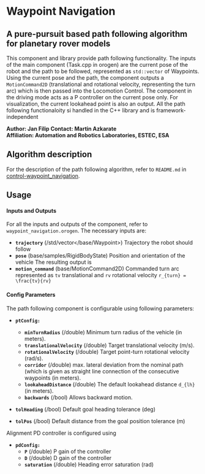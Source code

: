 # Waypoint Navigation

## A pure-pursuit based path following algorithm for planetary rover models

This component and library provide path following functionality. The inputs of the main component (Task.cpp in orogen) are the current pose of the robot and the path to be followed, represented as `std::vector` of Waypoints. Using the current pose and the path, the component outputs a `MotionCommand2D` (translational and rotational velocity, representing the turn arc) which is then passed into the Locomotion Control. The component in the driving mode acts as a P controller on the current pose only. For visualization, the current lookahead point is also an output. All the path following functionaloity si handled in the C++ library and is framework-independent

**Author: Jan Filip
Contact: Martin Azkarate  
Affiliation: Automation and Robotics Laboratories, ESTEC, ESA**

## Algorithm description
For the description of the path following algorithm, refer to `README.md` in 
[control-waypoint_navigation](https://github.com/exoter-rover/control-waypoint_navigation "Waypoint Navigation Library").

## Usage

#### Inputs and Outputs
For all the inputs and outputs of the component, refer to `waypoint_navigation.orogen`. The necessary inputs are:
* **`trajectory`** (/std/vector</base/Waypoint>)
Trajectory the robot should follow
* **`pose`** (base/samples/RigidBodyState)
Position and orientation of the vehicle
The resulting output is
* **`motion_command`** (base/MotionCommand2D)
Commanded turn arc represented as `tv` translational and `rv` rotational velocity `r_{turn} = \frac{tv}{rv}`

#### Config Parameters
The path following component is configurable using following parameters:
* **`ptConfig:`**
    * **`minTurnRadius`** (/double)
    Minimum turn radius of the vehicle (in meters).
    * **`translationalVelocity`** (/double)
    Target translational velocity (m/s).
    * **`rotationalVelocity`** (/double)
    Target point-turn rotational velocity (rad/s).
    * **`corridor`** (/double)
    max. lateral deviation from the nominal path (which is given as straight line connection of the consecutive waypoints (in meters).
    * **`lookaheadDistance`** (/double)
    The default lookahead distance `d_{lh}` (in meters).
    * **`backwards`** (/bool)
    Allows backward motion.

* **`tolHeading`** (/bool)
Default goal heading tolerance (deg)
* **`tolPos`** (/bool)
Default distance from the goal position tolerance (m)

Alignment PD controller is configured using
* **`pdConfig:`**
    * **`P`** (/double)
    P gain of the controller
    * **`D`** (/double)
    D gain of the controller
    * **`saturation`** (/double)
    Heading error saturation (rad)

